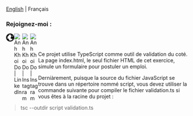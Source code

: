 <a href="README.md">English</a> | Fran&ccedil;ais
### Rejoignez-moi :
[<img align="left" alt="Anh Khoi Do" width="22px" src="https://raw.githubusercontent.com/iconic/open-iconic/master/svg/globe.svg" />](http://anhkhoido.com)
[<img align="left" alt="Anh Khoi Do | LinkedIn" width="22px" src="https://cdn.jsdelivr.net/npm/simple-icons@v3/icons/linkedin.svg" />](https://ca.linkedin.com/in/anhkhoido/en-us)
[<img align="left" alt="Anh Khoi Do | Instagram" width="22px" src="https://cdn.jsdelivr.net/npm/simple-icons@v3/icons/instagram.svg" />](https://instagram.com/anhkhoido)
[<img align="left" alt="Anh Khoi Do | Instagram" width="22px" src="https://cdn.jsdelivr.net/npm/simple-icons@v3/icons/twitter.svg" />](https://twitter.com/anhkhoido)
<br /><br />
<p>Ce projet utilise TypeScript comme outil de validation du cot&eacute;. La page index.html, le seul fichier HTML de cet exercice, simule un formulaire pour postuler un emploi.</p>
<p>Derni&agrave;rement, puisque la source du fichier JavaScript se trouve dans un r&eacute;pertoire nomm&eacute; script, vous devez utiliser la commande suivante pour compiler le fichier validation.ts si vous &ecirc;tes &agrave; la racine du projet&nbsp;:</p>
<blockquote>tsc --outdir script validation.ts</blockquote>